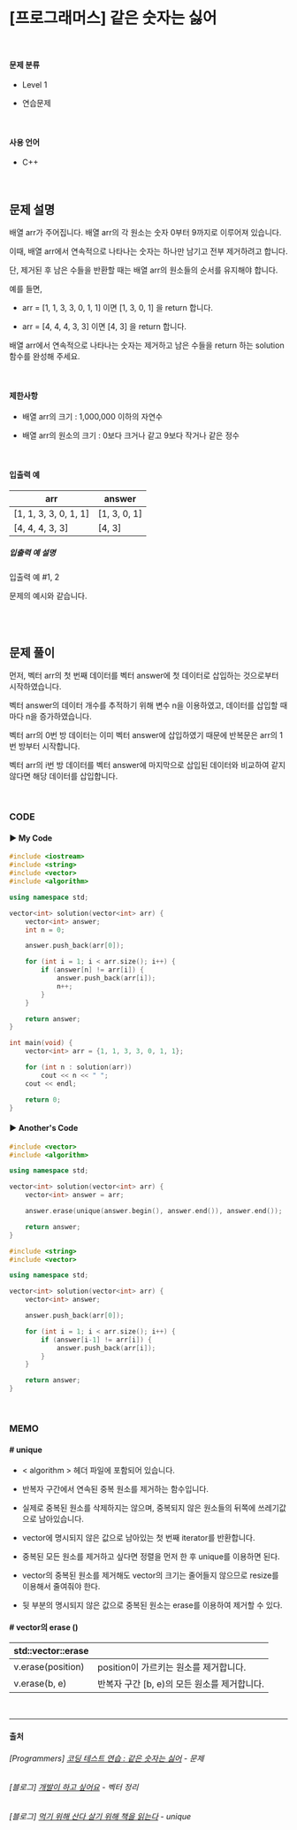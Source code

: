 # [프로그래머스] 같은 숫자는 싫어

<br>

#### 문제 분류

- Level 1

- 연습문제

<br>

#### 사용 언어

- C++

<br>

## 문제 설명

배열 arr가 주어집니다. 배열 arr의 각 원소는 숫자 0부터 9까지로 이루어져 있습니다.

이때, 배열 arr에서 연속적으로 나타나는 숫자는 하나만 남기고 전부 제거하려고 합니다.

단, 제거된 후 남은 수들을 반환할 때는 배열 arr의 원소들의 순서를 유지해야 합니다.

예를 들면,

- arr = [1, 1, 3, 3, 0, 1, 1] 이면 [1, 3, 0, 1] 을 return 합니다.

- arr = [4, 4, 4, 3, 3] 이면 [4, 3] 을 return 합니다.

배열 arr에서 연속적으로 나타나는 숫자는 제거하고 남은 수들을 return 하는 solution 함수를 완성해 주세요.

<br>

#### 제한사항

- 배열 arr의 크기 : 1,000,000 이하의 자연수

- 배열 arr의 원소의 크기 : 0보다 크거나 같고 9보다 작거나 같은 정수

<br>

#### 입출력 예

| arr                   | answer       |
| --------------------- | ------------ |
| [1, 1, 3, 3, 0, 1, 1] | [1, 3, 0, 1] |
| [4, 4, 4, 3, 3]       | [4, 3]       |

##### 입출력 예 설명

입출력 예 #1, 2

문제의 예시와 같습니다.

<br>

<br>

## 문제 풀이

먼저, 벡터 arr의 첫 번째 데이터를 벡터 answer에 첫 데이터로 삽입하는 것으로부터 시작하였습니다.

벡터 answer의 데이터 개수를 추적하기 위해 변수 n을 이용하였고, 데이터를 삽입할 때마다 n을 증가하였습니다.

벡터 arr의 0번 방 데이터는 이미 벡터 answer에 삽입하였기 때문에 반복문은 arr의 1번 방부터 시작합니다.

벡터 arr의 i번 방 데이터를 벡터 answer에 마지막으로 삽입된 데이터와 비교하여 같지 않다면 해당 데이터를 삽입합니다. 

<br>

### CODE

#### ▶ My Code

```c++
#include <iostream>
#include <string>
#include <vector>
#include <algorithm>

using namespace std;

vector<int> solution(vector<int> arr) {
	vector<int> answer;
	int n = 0;

	answer.push_back(arr[0]);

	for (int i = 1; i < arr.size(); i++) {
		if (answer[n] != arr[i]) {
			answer.push_back(arr[i]);
			n++;
		}
	}

	return answer;
}

int main(void) {
	vector<int> arr = {1, 1, 3, 3, 0, 1, 1};

	for (int n : solution(arr))
		cout << n << " ";
	cout << endl;

	return 0;
}
```

#### ▶ Another's Code

```c++
#include <vector>
#include <algorithm>

using namespace std;

vector<int> solution(vector<int> arr) {
	vector<int> answer = arr;

	answer.erase(unique(answer.begin(), answer.end()), answer.end());

	return answer;
}
```

```c++
#include <string>
#include <vector>

using namespace std;

vector<int> solution(vector<int> arr) {
	vector<int> answer;

	answer.push_back(arr[0]);

	for (int i = 1; i < arr.size(); i++) {
		if (answer[i-1] != arr[i]) {
			answer.push_back(arr[i]);
		}
	}

	return answer;
}
```

<br>

### MEMO

#### # unique

- < algorithm > 헤더 파일에 포함되어 있습니다.

- 반복자 구간에서 연속된 중복 원소를  제거하는 함수입니다.

- 실제로 중복된 원소를 삭제하지는 않으며, 중복되지 않은 원소들의 뒤쪽에 쓰레기값으로 남아있습니다.

- vector에 명시되지 않은 값으로 남아있는 첫 번째 iterator를 반환합니다.

- 중복된 모든 원소를 제거하고 싶다면 정렬을 먼저 한 후 unique를 이용하면 된다.

- vector의 중복된 원소를 제거해도 vector의 크기는 줄어들지 않으므로 resize를 이용해서 줄여줘야 한다.

- 뒷 부분의 명시되지 않은 값으로 중복된 원소는 erase를 이용하여 제거할 수 있다.

#### # vector의 erase ()

| std::vector::erase |                                              |
| ------------------ | -------------------------------------------- |
| v.erase(position)  | position이 가르키는 원소를 제거합니다.       |
| v.erase(b, e)      | 반복자 구간 [b, e)의 모든 원소를 제거합니다. |

<br>

******

#### 출처

###### [Programmers] [코딩 테스트 연습 : 같은 숫자는 싫어](https://programmers.co.kr/learn/courses/30/lessons/12906) - 문제

###### [블로그] [개발이 하고 싶어요](https://hyeonstorage.tistory.com/324) - 벡터 정리

###### [블로그] [먹기 위해 산다 살기 위해 책을 읽는다](https://hycszero.tistory.com/99) - unique

